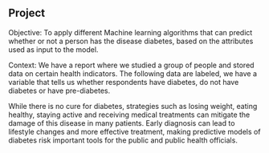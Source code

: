 ## Project

Objective:
To apply different Machine learning algorithms that can predict whether or not a person has the disease diabetes, based on the attributes used as input to the model.

Context:
We have a report where we studied a group of people and stored data on certain health indicators. The following data are labeled, we have a variable that tells us whether respondents have diabetes, do not have diabetes or have pre-diabetes.

While there is no cure for diabetes, strategies such as losing weight, eating healthy, staying active and receiving medical treatments can mitigate the damage of this disease in many patients. Early diagnosis can lead to lifestyle changes and more effective treatment, making predictive models of diabetes risk important tools for the public and public health officials.

